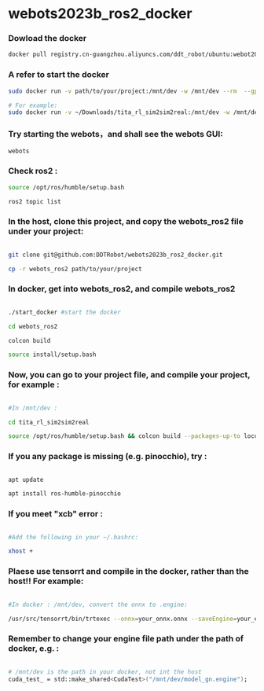 # webots2023b_ros2_docker
### Dowload the docker
```bash
docker pull registry.cn-guangzhou.aliyuncs.com/ddt_robot/ubuntu:webot2023b-v1
```

### A refer to start the docker

```bash
sudo docker run -v path/to/your/project:/mnt/dev -w /mnt/dev --rm  --gpus all --net=host --privileged -e DISPLAY=$DISPLAY -e QT_X11_NO_MITSHM=1  -e CUDA_TOOLKIT_ROOT_DIR=/usr/local/cuda -it registry.cn-guangzhou.aliyuncs.com/ddt_robot/ubuntu:webot2023b-v1

# For example:
sudo docker run -v ~/Downloads/tita_rl_sim2sim2real:/mnt/dev -w /mnt/dev --rm  --gpus all --net=host --privileged -e DISPLAY=$DISPLAY -e QT_X11_NO_MITSHM=1  -e CUDA_TOOLKIT_ROOT_DIR=/usr/local/cuda -it registry.cn-guangzhou.aliyuncs.com/ddt_robot/ubuntu:webot2023b-v1


```



### Try starting the webots，and shall see the webots GUI:

```bash
webots
```

### Check ros2 :

```bash
source /opt/ros/humble/setup.bash

ros2 topic list

```

### In the host, clone this project, and copy the webots_ros2 file under your project:

```bash

git clone git@github.com:DDTRobot/webots2023b_ros2_docker.git

cp -r webots_ros2 path/to/your/project

```

### In docker, get into webots_ros2, and compile webots_ros2

```bash

./start_docker #start the docker

cd webots_ros2

colcon build

source install/setup.bash

```

### Now, you can go to your project file, and compile your project, for example :

```bash

#In /mnt/dev :

cd tita_rl_sim2sim2real

source /opt/ros/humble/setup.bash && colcon build --packages-up-to locomotion_bringup webots_bridge robot_inertia_calculator template_ros2_controller tita_controller joy_controller keyboard_controller

```

### If you any package is missing (e.g. pinocchio), try :

```bash

apt update

apt install ros-humble-pinocchio

```

### If you meet "xcb" error :

```bash

#Add the following in your ~/.bashrc:

xhost +

```

### Plaese use tensorrt and compile in the docker, rather than the host!! For example:

```bash

#In docker : /mnt/dev, convert the onnx to .engine:

/usr/src/tensorrt/bin/trtexec --onnx=your_onnx.onnx --saveEngine=your_engine.engine

```

### Remember to change your engine file path under the path of docker, e.g. :

```bash

# /mnt/dev is the path in your docker, not int the host
cuda_test_ = std::make_shared<CudaTest>("/mnt/dev/model_gn.engine");

```

